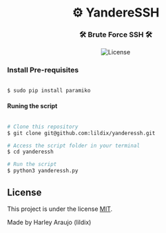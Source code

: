 <h1 align="center">
     ⚙ YandereSSH
</h1>

<h3 align="center">
    🛠 Brute Force SSH 🛠
</h3>

<p align="center">
 
   <img alt="License" src="https://img.shields.io/github/license/lildix/yanderessh">

</p>


### Install Pre-requisites

```bash

$ sudo pip install paramiko

```

#### Runing the script

```bash

# Clone this repository
$ git clone git@github.com:lildix/yanderessh.git

# Access the script folder in your terminal
$ cd yanderessh

# Run the script
$ python3 yanderessh.py

```
## License

This project is under the license [MIT](./LICENSE).

Made by Harley Araujo (lildix)
